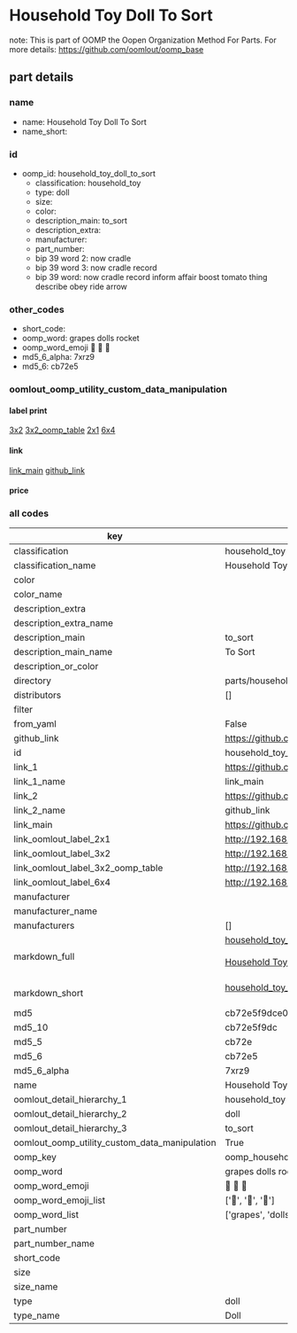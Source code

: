 # Household Toy Doll To Sort  

note: This is part of OOMP the Oopen Organization Method For Parts. For more details: https://github.com/oomlout/oomp_base

##  part details





### name
* name: Household Toy Doll To Sort
* name_short: 
### id
* oomp_id: household_toy_doll_to_sort
  * classification: household_toy
  * type: doll
  * size: 
  * color: 
  * description_main: to_sort
  * description_extra: 
  * manufacturer: 
  * part_number: 
  * bip 39 word 2: now cradle
  * bip 39 word 3: now cradle record
  * bip 39 word: now cradle record inform affair boost tomato thing describe obey ride arrow

### other_codes
* short_code: 
* oomp_word: grapes dolls rocket
* oomp_word_emoji :grapes: :dolls: :rocket:
* md5_6_alpha: 7xrz9
* md5_6: cb72e5






### oomlout_oomp_utility_custom_data_manipulation
#### label print
[3x2](http://192.168.1.245:1112/?label=oomp%207xrz9)
[3x2_oomp_table](http://192.168.1.107:1112/?label=oomp%207xrz9)
[2x1](http://192.168.1.242:1112/?label=oomp%207xrz9)
[6x4](http://192.168.1.55:1112/?label=oomp%207xrz9)    

#### link

[link_main](https://github.com/oomlout/oomlout_oomp_current_version_messy/tree/main/parts/household_toy_doll_to_sort) [github_link](https://github.com/oomlout/oomlout_oomp_part_src/tree/main/parts/household_toy_doll_to_sort)                             

#### price







### all codes 
| key | value |  
| --- | --- |  
| classification | household_toy |  
| classification_name | Household Toy |  
| color |  |  
| color_name |  |  
| description_extra |  |  
| description_extra_name |  |  
| description_main | to_sort |  
| description_main_name | To Sort |  
| description_or_color |   |  
| directory | parts/household_toy_doll_to_sort |  
| distributors | [] |  
| filter |  |  
| from_yaml | False |  
| github_link | https://github.com/oomlout/oomlout_oomp_part_src/tree/main/parts/household_toy_doll_to_sort |  
| id | household_toy_doll_to_sort |  
| link_1 | https://github.com/oomlout/oomlout_oomp_current_version_messy/tree/main/parts/household_toy_doll_to_sort |  
| link_1_name | link_main |  
| link_2 | https://github.com/oomlout/oomlout_oomp_part_src/tree/main/parts/household_toy_doll_to_sort |  
| link_2_name | github_link |  
| link_main | https://github.com/oomlout/oomlout_oomp_current_version_messy/tree/main/parts/household_toy_doll_to_sort |  
| link_oomlout_label_2x1 | http://192.168.1.242:1112/?label=oomp%207xrz9 |  
| link_oomlout_label_3x2 | http://192.168.1.245:1112/?label=oomp%207xrz9 |  
| link_oomlout_label_3x2_oomp_table | http://192.168.1.107:1112/?label=oomp%207xrz9 |  
| link_oomlout_label_6x4 | http://192.168.1.55:1112/?label=oomp%207xrz9 |  
| manufacturer |  |  
| manufacturer_name |  |  
| manufacturers | [] |  
| markdown_full | [household_toy_doll_to_sort](https://github.com/oomlout/oomlout_oomp_current_version_messy/tree/main/parts/household_toy_doll_to_sort)<br>[](https://github.com/oomlout/oomlout_oomp_current_version_messy/tree/main/parts/household_toy_doll_to_sort)<br>[Household Toy Doll To Sort](https://github.com/oomlout/oomlout_oomp_current_version_messy/tree/main/parts/household_toy_doll_to_sort)<br><br> |  
| markdown_short | [household_toy_doll_to_sort](https://github.com/oomlout/oomlout_oomp_current_version_messy/tree/main/parts/household_toy_doll_to_sort)<br><br> |  
| md5 | cb72e5f9dce0bc8066822739678c7cb9 |  
| md5_10 | cb72e5f9dc |  
| md5_5 | cb72e |  
| md5_6 | cb72e5 |  
| md5_6_alpha | 7xrz9 |  
| name | Household Toy Doll To Sort |  
| oomlout_detail_hierarchy_1 | household_toy |  
| oomlout_detail_hierarchy_2 | doll |  
| oomlout_detail_hierarchy_3 | to_sort |  
| oomlout_oomp_utility_custom_data_manipulation | True |  
| oomp_key | oomp_household_toy_doll_to_sort |  
| oomp_word | grapes dolls rocket |  
| oomp_word_emoji | :grapes: :dolls: :rocket: |  
| oomp_word_emoji_list | [':grapes:', ':dolls:', ':rocket:'] |  
| oomp_word_list | ['grapes', 'dolls', 'rocket'] |  
| part_number |  |  
| part_number_name |  |  
| short_code |  |  
| size |  |  
| size_name |  |  
| type | doll |  
| type_name | Doll |  
